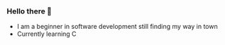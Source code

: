 ### Hello there 👋

- I am a beginner in software development still finding my way in town
- Currently learning C

<!--
**sir-martin/sir-martin** is a ✨ _special_ ✨ repository because its `README.md` (this file) appears on your GitHub profile.
